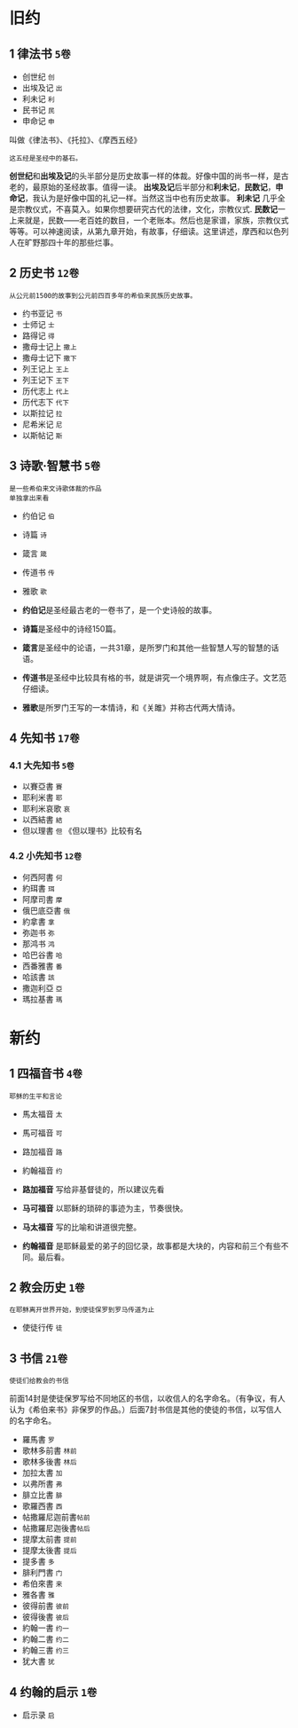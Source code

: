 # 旧约
## 1 律法书 ```5卷```

* 创世纪	```创```
* 出埃及记	```出```
* 利未记	```利```
* 民书记   ```民```
* 申命记   ```申```

叫做《律法书》、《托拉》、《摩西五经》

	这五经是圣经中的基石。

**创世纪**和**出埃及记**的头半部分是历史故事一样的体裁。好像中国的尚书一样，是古老的，最原始的圣经故事。值得一读。
**出埃及记**后半部分和**利未记**，**民数记**，**申命记**，我认为是好像中国的礼记一样。当然这当中也有历史故事。
**利未记** 几乎全是宗教仪式，不喜莫入。如果你想要研究古代的法律，文化，宗教仪式.
**民数记**一上来就是，民数——老百姓的数目，一个老账本。然后也是家谱，家族，宗教仪式等等。可以神速阅读，从第九章开始，有故事，仔细读。这里讲述，摩西和以色列人在旷野那四十年的那些烂事。

## 2 历史书 ```12卷```
	从公元前1500的故事到公元前四百多年的希伯来民族历史故事。

* 约书亚记		```书```
* 士师记		```士```
* 路得记		```得```
* 撒母士记上	```撒上```
* 撒母士记下	```撒下```
* 列王记上		```王上```
* 列王记下		```王下```
* 历代志上		```代上```
* 历代志下		```代下```
* 以斯拉记		```拉```
* 尼希米记		```尼```
* 以斯帖记		```斯```

## 3 诗歌·智慧书 ```5卷```
	是一些希伯来文诗歌体裁的作品
	单独拿出来看
* 约伯记	```伯```
* 诗篇		```诗```
* 箴言		```箴```
* 传道书	```传```
* 雅歌		```歌```

* **约伯记**是圣经最古老的一卷书了，是一个史诗般的故事。
* **诗篇**是圣经中的诗经150篇。
* **箴言**是圣经中的论语，一共31章，是所罗门和其他一些智慧人写的智慧的话语。
* **传道书**是圣经中比较具有格的书，就是讲究一个境界啊，有点像庄子。文艺范仔细读。
* **雅歌**是所罗门王写的一本情诗，和《关雎》并称古代两大情诗。

## 4 先知书 ```17卷```

### 4.1 大先知书 ```5卷```

* 以賽亞書		```賽```
* 耶利米書		```耶```
* 耶利米哀歌	```哀```
* 以西結書		```結```
* 但以理書		```但```
《但以理书》比较有名

### 4.2 小先知书 ```12卷```
* 何西阿書		```何``` 
* 約珥書		```珥```
* 阿摩司書		```摩```
* 俄巴底亞書 	```俄```
* 約拿書		```拿```
* 弥迦书		```弥```
* 那鸿书		```鸿```
* 哈巴谷書		```哈```
* 西番雅書		```番```
* 哈該書		```該```
* 撒迦利亞		```亞```
* 瑪拉基書		```瑪```

# 新约
## 1 四福音书 ```4卷```
	耶稣的生平和言论

* 馬太福音		```太```
* 馬可福音		```可```
* 路加福音		```路```
* 約翰福音		```约```

* **路加福音** 写给非基督徒的，所以建议先看
* **马可福音** 以耶稣的琐碎的事迹为主，节奏很快。
* **马太福音** 写的比喻和讲道很完整。
* **约翰福音** 是耶稣最爱的弟子的回忆录，故事都是大块的，内容和前三个有些不同。最后看。

## 2 教会历史 ```1卷```
	在耶稣离开世界开始，到使徒保罗到罗马传道为止
* 使徒行传		```徒```

## 3 书信 ```21卷```
	使徒们给教会的书信
前面14封是使徒保罗写给不同地区的书信，以收信人的名字命名。（有争议，有人认为《希伯来书》非保罗的作品。）后面7封书信是其他的使徒的书信，以写信人的名字命名。

* 羅馬書		```罗```
* 歌林多前書	```林前```
* 歌林多後書	```林后```
* 加拉太書		```加```
* 以弗所書		```弗```
* 腓立比書		```腓```		
* 歌羅西書		```西```
* 帖撒羅尼迦前書```帖前```
* 帖撒羅尼迦後書```帖后```
* 提摩太前書	```提前```
* 提摩太後書	```提后```
* 提多書		```多```
* 腓利門書		```门```
* 希伯來書		```来```
* 雅各書		```雅```
* 彼得前書		```彼前```
* 彼得後書		```彼后```
* 約翰一書		```约一```
* 約翰二書		```约二```
* 約翰三書		```约三```
* 犹大書		```犹```

## 4 约翰的启示 ```1卷```

* 启示录		```启```

